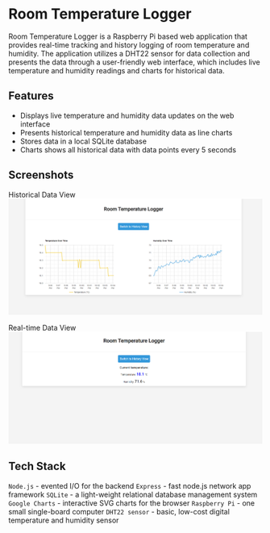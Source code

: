 # Room Temperature Logger

Room Temperature Logger is a Raspberry Pi based web application that provides real-time tracking and history logging of room temperature and humidity. The application utilizes a DHT22 sensor for data collection and presents the data through a user-friendly web interface, which includes live temperature and humidity readings and charts for historical data.

## Features

- Displays live temperature and humidity data updates on the web interface
- Presents historical temperature and humidity data as line charts
- Stores data in a local SQLite database
- Charts shows all historical data with data points every 5 seconds

## Screenshots

Historical Data View
![Historical Data View](screenshots/historical_view.png) 

Real-time Data View
![Real-time Data View](screenshots/real-time_data.png)

## Tech Stack

`Node.js` - evented I/O for the backend
`Express` - fast node.js network app framework
`SQLite` - a light-weight relational database management system
`Google Charts` - interactive SVG charts for the browser
`Raspberry Pi` - one small single-board computer
`DHT22 sensor` - basic, low-cost digital temperature and humidity sensor
